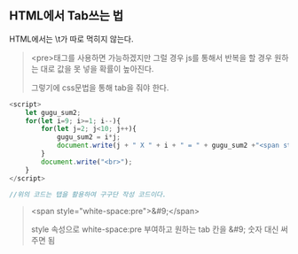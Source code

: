 ## HTML에서 Tab쓰는 법

HTML에서는 \t가 따로 먹히지 않는다.

> \<pre>태그를 사용하면 가능하겠지만 그럴 경우 js를 통해서 반복을 할 경우 원하는 대로 값을 못 넣을 확률이 높아진다.
>
> 그렇기에 css문법을 통해 tab을 줘야 한다. 

``` javascript
<script>
	let gugu_sum2;
    for(let i=9; i>=1; i--){
        for(let j=2; j<10; j++){
            gugu_sum2 = i*j;
            document.write(j + " X " + i + " = " + gugu_sum2 +"<span style='white-space:pre'>&#9;</span>");
        }
        document.write("<br>");
    }
</script>

//위의 코드는 탭을 활용하여 구구단 작성 코드이다.
```

> \<span style="white-space:pre">\&\#9;\</span>
>
> style 속성으로 white-space:pre 부여하고 원하는 tab 칸을 \&#9; 숫자 대신 써주면 됨